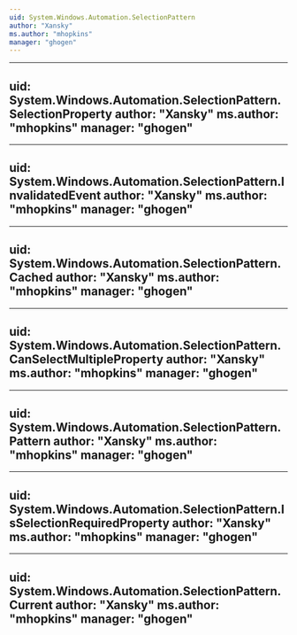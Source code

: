 ```yaml
---
uid: System.Windows.Automation.SelectionPattern
author: "Xansky"
ms.author: "mhopkins"
manager: "ghogen"
---
```


---
uid: System.Windows.Automation.SelectionPattern.SelectionProperty
author: "Xansky"
ms.author: "mhopkins"
manager: "ghogen"
---

---
uid: System.Windows.Automation.SelectionPattern.InvalidatedEvent
author: "Xansky"
ms.author: "mhopkins"
manager: "ghogen"
---

---
uid: System.Windows.Automation.SelectionPattern.Cached
author: "Xansky"
ms.author: "mhopkins"
manager: "ghogen"
---

---
uid: System.Windows.Automation.SelectionPattern.CanSelectMultipleProperty
author: "Xansky"
ms.author: "mhopkins"
manager: "ghogen"
---

---
uid: System.Windows.Automation.SelectionPattern.Pattern
author: "Xansky"
ms.author: "mhopkins"
manager: "ghogen"
---

---
uid: System.Windows.Automation.SelectionPattern.IsSelectionRequiredProperty
author: "Xansky"
ms.author: "mhopkins"
manager: "ghogen"
---

---
uid: System.Windows.Automation.SelectionPattern.Current
author: "Xansky"
ms.author: "mhopkins"
manager: "ghogen"
---
